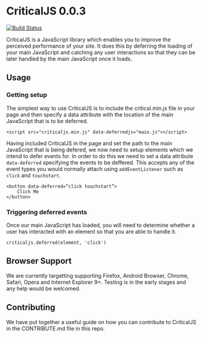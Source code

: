 # CriticalJS 0.0.3
[![Build Status](https://travis-ci.org/jonathan-fielding/criticaljs.svg)](https://travis-ci.org/jonathan-fielding/criticaljs)

CriticalJS is a JavaScript library which enables you to improve the perceived performance of your site. 
It does this by deferring the loading of your main JavaScript and catching any user interactions so that
they can be later handled by the main JavaScript once it loads.

## Usage

### Getting setup

The simplest way to use CriticalJS is to include the critical.min.js file in your page and then specify a data attribute with the location of the main JavaScript that is to be deferred.

```
<script src="criticaljs.min.js" data-deferredjs="main.js"></script>
```

Having included CriticalJS in the page and set the path to the main JavaScript that is being defered, we now need to setup elements which we intend to defer events for. In order to do this we need to set a data attribute ```data-deferred``` specifying the events to be deffered. This accepts any of the event types you would normally attach using ```addEventListener``` such as ```click``` and ```touchstart```.

```
<button data-deferred=“click touchstart”>
    Click Me
</button>
```

### Triggering deferred events

Once our main JavaScript has loaded, you will need to determine whether a user has interacted with an element so that you are able to handle it.

```
criticaljs.deferred(element, 'click')
```

## Browser Support

We are currently targetting supporting Firefox, Android Browser, Chrome, Safari, Opera and Internet Explorer 9+. Testing is in the early stages and any help would be welcomed.

## Contributing

We have put together a useful guide on how you can contribute to CriticalJS in the CONTRIBUTE.md file 
in this repo.